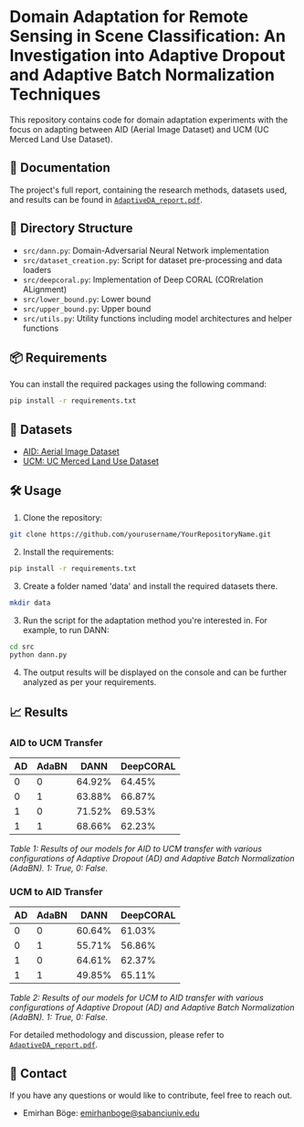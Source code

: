 # Domain Adaptation for Remote Sensing in Scene Classification: An Investigation into Adaptive Dropout and Adaptive Batch Normalization Techniques

This repository contains code for domain adaptation experiments with the focus on adapting between AID (Aerial Image Dataset) and UCM (UC Merced Land Use Dataset).

## 📄 Documentation

The project's full report, containing the research methods, datasets used, and results can be found in [`AdaptiveDA_report.pdf`](AdaptiveDA_report.pdf).

## 📂 Directory Structure

- `src/dann.py`: Domain-Adversarial Neural Network implementation
- `src/dataset_creation.py`: Script for dataset pre-processing and data loaders
- `src/deepcoral.py`: Implementation of Deep CORAL (CORrelation ALignment)
- `src/lower_bound.py`: Lower bound
- `src/upper_bound.py`: Upper bound
- `src/utils.py`: Utility functions including model architectures and helper functions

## 📦 Requirements

You can install the required packages using the following command:


```bash
pip install -r requirements.txt
```

## 🎯 Datasets

- [AID: Aerial Image Dataset](https://captain-whu.github.io/AID/)
- [UCM: UC Merced Land Use Dataset](http://weegee.vision.ucmerced.edu/datasets/landuse.html)

## 🛠️ Usage

1. Clone the repository:

```bash
git clone https://github.com/yourusername/YourRepositoryName.git
```

2. Install the requirements:

```bash
pip install -r requirements.txt
```

3. Create a folder named 'data' and install the required datasets there.

```bash
mkdir data
```

3. Run the script for the adaptation method you're interested in. For example, to run DANN:

```bash
cd src
python dann.py
```

4. The output results will be displayed on the console and can be further analyzed as per your requirements.

## 📈 Results

### AID to UCM Transfer

| **AD** | **AdaBN** | **DANN**  | **DeepCORAL** |
|--------|-----------|-----------|----------------|
| 0      | 0         | 64.92%    | 64.45%         |
| 0      | 1         | 63.88%    | 66.87%         |
| 1      | 0         | 71.52%    | 69.53%         |
| 1      | 1         | 68.66%    | 62.23%         |

*Table 1: Results of our models for AID to UCM transfer with various configurations of Adaptive Dropout (AD) and Adaptive Batch Normalization (AdaBN). 1: True, 0: False.*

### UCM to AID Transfer

| **AD** | **AdaBN** | **DANN**  | **DeepCORAL** |
|--------|-----------|-----------|----------------|
| 0      | 0         | 60.64%    | 61.03%         |
| 0      | 1         | 55.71%    | 56.86%         |
| 1      | 0         | 64.61%    | 62.37%         |
| 1      | 1         | 49.85%    | 65.11%         |

*Table 2: Results of our models for UCM to AID transfer with various configurations of Adaptive Dropout (AD) and Adaptive Batch Normalization (AdaBN). 1: True, 0: False.*

For detailed methodology and discussion, please refer to [`AdaptiveDA_report.pdf`](AdaptiveDA_report.pdf).

## 📧 Contact

If you have any questions or would like to contribute, feel free to reach out.
- Emirhan Böge: [emirhanboge@sabanciuniv.edu](mailto:emirhanboge@sabanciuniv.edu)
